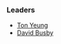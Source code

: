 ### Leaders

* [Ton Yeung](mailto:tonyeung85@gmail.com)
* [David Busby](mailto:dbusby3@gmail.com)


